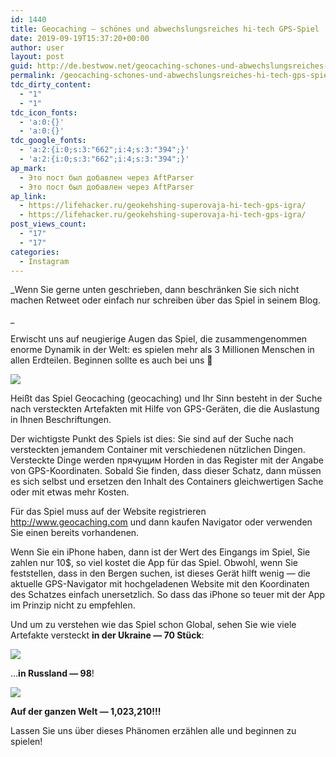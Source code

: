 ```yaml
---
id: 1440
title: Geocaching — schönes und abwechslungsreiches hi-tech GPS-Spiel
date: 2019-09-19T15:37:20+00:00
author: user
layout: post
guid: http://de.bestwow.net/geocaching-schones-und-abwechslungsreiches-hi-tech-gps-spiel/
permalink: /geocaching-schones-und-abwechslungsreiches-hi-tech-gps-spiel/
tdc_dirty_content:
  - "1"
  - "1"
tdc_icon_fonts:
  - 'a:0:{}'
  - 'a:0:{}'
tdc_google_fonts:
  - 'a:2:{i:0;s:3:"662";i:4;s:3:"394";}'
  - 'a:2:{i:0;s:3:"662";i:4;s:3:"394";}'
ap_mark:
  - Это пост был добавлен через AftParser
  - Это пост был добавлен через AftParser
ap_link:
  - https://lifehacker.ru/geokehshing-superovaja-hi-tech-gps-igra/
  - https://lifehacker.ru/geokehshing-superovaja-hi-tech-gps-igra/
post_views_count:
  - "17"
  - "17"
categories:
  - Instagram
---
```

_Wenn Sie gerne unten geschrieben, dann beschränken Sie sich nicht machen Retweet oder einfach nur schreiben über das Spiel in seinem Blog.  
  
_ 

Erwischt uns auf neugierige Augen das Spiel, die zusammengenommen enorme Dynamik in der Welt: es spielen mehr als 3 Millionen Menschen in allen Erdteilen. Beginnen sollte es auch bei uns 🙂

![](http://de.bestwow.net/wp-content/uploads/2019/09/geokeshing-superovaya-hi-tech-gps-igra-1.png) 

Heißt das Spiel Geocaching (geocaching) und Ihr Sinn besteht in der Suche nach versteckten Artefakten mit Hilfe von GPS-Geräten, die die Auslastung in Ihnen Beschriftungen.

Der wichtigste Punkt des Spiels ist dies: Sie sind auf der Suche nach versteckten jemandem Container mit verschiedenen nützlichen Dingen. Versteckte Dinge werden прячущим Horden in das Register mit der Angabe von GPS-Koordinaten. Sobald Sie finden, dass dieser Schatz, dann müssen es sich selbst und ersetzen den Inhalt des Containers gleichwertigen Sache oder mit etwas mehr Kosten.

Für das Spiel muss auf der Website registrieren http://www.geocaching.com und dann kaufen Navigator oder verwenden Sie einen bereits vorhandenen.

Wenn Sie ein iPhone haben, dann ist der Wert des Eingangs im Spiel, Sie zahlen nur 10$, so viel kostet die App für das Spiel. Obwohl, wenn Sie feststellen, dass in den Bergen suchen, ist dieses Gerät hilft wenig — die aktuelle GPS-Navigator mit hochgeladenen Website mit den Koordinaten des Schatzes einfach unersetzlich. So dass das iPhone so teuer mit der App im Prinzip nicht zu empfehlen.

Und um zu verstehen wie das Spiel schon Global, sehen Sie wie viele Artefakte versteckt **in der Ukraine — 70 Stück**:

![](http://de.bestwow.net/wp-content/uploads/2019/09/geokeshing-superovaya-hi-tech-gps-igra-2.png) 

&#8230;**in Russland — 98**!

![](http://de.bestwow.net/wp-content/uploads/2019/09/geokeshing-superovaya-hi-tech-gps-igra-3.png) 

**Auf der ganzen Welt — 1,023,210!!!**

Lassen Sie uns über dieses Phänomen erzählen alle und beginnen zu spielen!